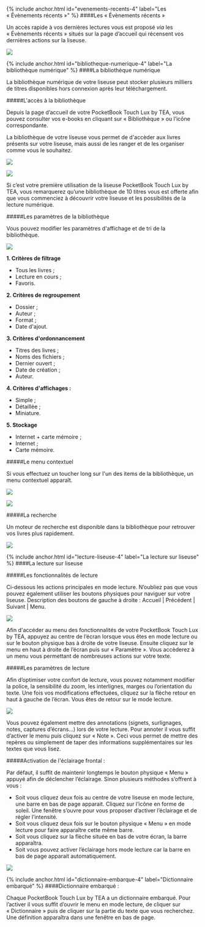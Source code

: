 {% include anchor.html id="evenements-recents-4" label="Les « Évènements récents »" %}
####Les « Évènements récents »

Un accès rapide à vos dernières lectures vous est proposé *via* les « Évènements récents » situés sur la page d’accueil qui récensent vos dernières actions sur la liseuse.

![](/images/lire-liseuse-Pocketbook-F4-1.jpg)

{% include anchor.html id="bibliotheque-numerique-4" label="La bibliothèque numérique" %}
####La bibliothèque numérique

La bibliothèque numérique de votre liseuse peut stocker plusieurs milliers de titres disponibles hors connexion après leur téléchargement.

#####L'accès à la bibliothèque

Depuis la page d’accueil de votre PocketBook Touch Lux by TEA, vous pouvez consulter vos e-books en cliquant sur « Bibliothèque » ou l’icône correspondante.

La bibliothèque de votre liseuse vous permet de d'accèder aux livres présents sur votre liseuse, mais aussi de les ranger et de les organiser comme vous le souhaitez.

![](/images/lire-liseuse-Pocketbook-F4-2.jpg)

![](/images/lire-liseuse-Pocketbook-F4-3.jpg)

Si c’est votre première utilisation de la liseuse PocketBook Touch Lux by TEA, vous remarquerez qu’une bibliothèque de 10 titres vous est offerte afin que vous commenciez à découvrir votre liseuse et les possibilités de la lecture numérique.

#####Les paramètres de la bibliothèque

Vous pouvez modifier les paramètres d'affichage et de tri de la bibliothèque.

![](/images/lire-liseuse-Pocketbook-F4-4.jpg)

**1. Critères de filtrage**
- Tous les livres ;
- Lecture en cours ;
- Favoris.

**2. Critères de regroupement**
- Dossier ;
- Auteur ;
- Format ;
- Date d'ajout.

**3. Critères d'ordonnancement**
- Titres des livres ;
- Noms des fichiers ;
- Dernier ouvert ;
- Date de création ;
- Auteur.

**4. Critères d'affichages :**
- Simple ;
- Détaillée ;
- Miniature.

**5. Stockage**
- Internet + carte mémoire ;
- Internet ;
- Carte mémoire.

#####Le menu contextuel

Si vous effectuez un toucher long sur l'un des items de la bibliothèque, un menu contextuel apparaît.

![](/images/lire-liseuse-Pocketbook-F4-5.jpg)

![](/images/lire-liseuse-Pocketbook-F4-6.jpg)

#####La recherche

Un moteur de recherche est disponible dans la bibliothèque pour retrouver vos livres plus rapidement.

![](/images/lire-liseuse-Pocketbook-F4-7.jpg)

{% include anchor.html id="lecture-liseuse-4" label="La lecture sur liseuse" %}
####La lecture sur liseuse

#####Les fonctionnalités de lecture

Ci-dessous les actions principales en mode lecture. N’oubliez pas que vous pouvez également utiliser les boutons physiques pour naviguer sur votre liseuse.
Description des boutons de gauche à droite : Accueil | Précédent | Suivant | Menu.

![](/images/lire-liseuse-Pocketbook-F4-8.jpg)

Afin d'accéder au menu des fonctionnalités de votre PocketBook Touch Lux by TEA, appuyez au centre de l’écran lorsque vous êtes en mode lecture ou sur le bouton physique bas à droite de votre liseuse. Ensuite cliquez sur le menu en haut à droite de l’écran puis sur « Paramètre ». Vous accèderez à un menu vous permettant de nombreuses actions sur votre texte.

#####Les paramètres de lecture

Afin d’optimiser votre confort de lecture, vous pouvez notamment modifier la police, la sensibilité du zoom, les interlignes, marges ou l’orientation du texte. Une fois vos modifications effectuées, cliquez sur la flèche retour en haut à gauche de l’écran. Vous êtes de retour sur le mode lecture.

![](/images/lire-liseuse-Pocketbook-F4-9.jpg)

Vous pouvez également mettre des annotations (signets, surlignages, notes, captures d’écrans…) lors de votre lecture. Pour annoter il vous suffit d’activer le menu puis cliquez sur « Note ». Ceci vous permet de mettre des repères ou simplement de taper des informations supplémentaires sur les textes que vous lisez.

#####Activation de l'éclairage frontal :

Par défaut, il suffit de maintenir longtemps le bouton physique « Menu » appuyé afin de déclencher l’éclairage. Sinon plusieurs méthodes s’offrent à vous :

- Soit vous cliquez deux fois au centre de votre liseuse en mode lecture, une barre en bas de page apparait. Cliquez sur l’icône en forme de soleil. Une fenêtre s’ouvre pour vous proposer d’activer l’éclairage et de régler l’intensité.
- Soit vous cliquez deux fois sur le bouton physique « Menu » en mode lecture pour faire apparaître cette même barre.
- Soit vous cliquez sur la flèche située en bas de votre écran, la barre apparaîtra.
- Soit vous pouvez activer l’éclairage hors mode lecture car la barre en bas de page apparait automatiquement.

![](/images/lire-liseuse-Pocketbook-F4-10.jpg)

{% include anchor.html id="dictionnaire-embarque-4" label="Dictionnaire embarqué" %}
####Dictionnaire embarqué :

Chaque PocketBook Touch Lux by TEA a un dictionnaire embarqué. Pour l’activer il vous suffit d’ouvrir le menu en mode lecture, de cliquer sur « Dictionnaire » puis de cliquer sur la partie du texte que vous recherchez. Une définition apparaîtra dans une fenêtre en bas de page.
